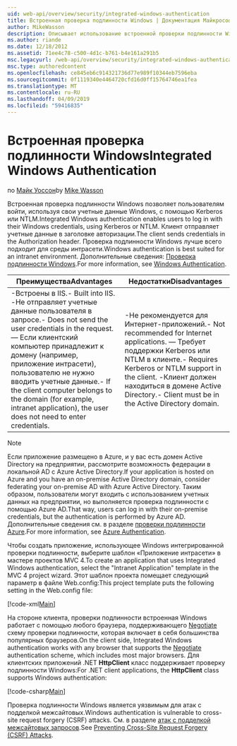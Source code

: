 ```yaml
---
uid: web-api/overview/security/integrated-windows-authentication
title: Встроенная проверка подлинности Windows | Документация Майкрософт
author: MikeWasson
description: Описывает использование встроенной проверки подлинности Windows в ASP.NET Web API.
ms.author: riande
ms.date: 12/18/2012
ms.assetid: 71ee4c78-c500-4d1c-b761-b4e161a291b5
msc.legacyurl: /web-api/overview/security/integrated-windows-authentication
msc.type: authoredcontent
ms.openlocfilehash: ce845eb6c914321736d77e989f10344eb7596eba
ms.sourcegitcommit: 0f1119340e4464720cfd16d0ff15764746ea1fea
ms.translationtype: MT
ms.contentlocale: ru-RU
ms.lasthandoff: 04/09/2019
ms.locfileid: "59416835"
---
```

# <a name="integrated-windows-authentication"></a><span data-ttu-id="5969f-103">Встроенная проверка подлинности Windows</span><span class="sxs-lookup"><span data-stu-id="5969f-103">Integrated Windows Authentication</span></span>

<span data-ttu-id="5969f-104">по [Майк Уоссон](https://github.com/MikeWasson)</span><span class="sxs-lookup"><span data-stu-id="5969f-104">by [Mike Wasson](https://github.com/MikeWasson)</span></span>

<span data-ttu-id="5969f-105">Встроенная проверка подлинности Windows позволяет пользователям войти, используя свои учетные данные Windows, с помощью Kerberos или NTLM.</span><span class="sxs-lookup"><span data-stu-id="5969f-105">Integrated Windows authentication enables users to log in with their Windows credentials, using Kerberos or NTLM.</span></span> <span data-ttu-id="5969f-106">Клиент отправляет учетные данные в заголовке авторизации.</span><span class="sxs-lookup"><span data-stu-id="5969f-106">The client sends credentials in the Authorization header.</span></span> <span data-ttu-id="5969f-107">Проверка подлинности Windows лучше всего подходит для среды интрасети.</span><span class="sxs-lookup"><span data-stu-id="5969f-107">Windows authentication is best suited for an intranet environment.</span></span> <span data-ttu-id="5969f-108">Дополнительные сведения: [Проверка подлинности Windows](https://www.iis.net/configreference/system.webserver/security/authentication/windowsauthentication).</span><span class="sxs-lookup"><span data-stu-id="5969f-108">For more information, see [Windows Authentication](https://www.iis.net/configreference/system.webserver/security/authentication/windowsauthentication).</span></span>

| <span data-ttu-id="5969f-109">Преимущества</span><span class="sxs-lookup"><span data-stu-id="5969f-109">Advantages</span></span> | <span data-ttu-id="5969f-110">Недостатки</span><span class="sxs-lookup"><span data-stu-id="5969f-110">Disadvantages</span></span> |
| --- | --- |
| <span data-ttu-id="5969f-111">-Встроены в IIS.</span><span class="sxs-lookup"><span data-stu-id="5969f-111">- Built into IIS.</span></span> <span data-ttu-id="5969f-112">-Не отправляет учетные данные пользователя в запросе.</span><span class="sxs-lookup"><span data-stu-id="5969f-112">- Does not send the user credentials in the request.</span></span> <span data-ttu-id="5969f-113">— Если клиентский компьютер принадлежит к домену (например, приложение интрасети), пользователю не нужно вводить учетные данные.</span><span class="sxs-lookup"><span data-stu-id="5969f-113">- If the client computer belongs to the domain (for example, intranet application), the user does not need to enter credentials.</span></span> | <span data-ttu-id="5969f-114">-Не рекомендуется для Интернет-приложений.</span><span class="sxs-lookup"><span data-stu-id="5969f-114">- Not recommended for Internet applications.</span></span> <span data-ttu-id="5969f-115">— Требует поддержки Kerberos или NTLM в клиенте.</span><span class="sxs-lookup"><span data-stu-id="5969f-115">- Requires Kerberos or NTLM support in the client.</span></span> <span data-ttu-id="5969f-116">-Клиент должен находиться в домене Active Directory.</span><span class="sxs-lookup"><span data-stu-id="5969f-116">- Client must be in the Active Directory domain.</span></span> |

> [!NOTE]
> <span data-ttu-id="5969f-117">Если приложение размещено в Azure, и у вас есть домен Active Directory на предприятии, рассмотрите возможность федерации в локальной AD с Azure Active Directory.</span><span class="sxs-lookup"><span data-stu-id="5969f-117">If your application is hosted on Azure and you have an on-premise Active Directory domain, consider federating your on-premise AD with Azure Active Directory.</span></span> <span data-ttu-id="5969f-118">Таким образом, пользователи могут входить с использованием учетных данных на предприятии, но выполняется проверка подлинности с помощью Azure AD.</span><span class="sxs-lookup"><span data-stu-id="5969f-118">That way, users can log in with their on-premise credentials, but the authentication is performed by Azure AD.</span></span> <span data-ttu-id="5969f-119">Дополнительные сведения см. в разделе [проверки подлинности Azure](../../../visual-studio/overview/2012/windows-azure-authentication.md).</span><span class="sxs-lookup"><span data-stu-id="5969f-119">For more information, see [Azure Authentication](../../../visual-studio/overview/2012/windows-azure-authentication.md).</span></span>


<span data-ttu-id="5969f-120">Чтобы создать приложение, использующее Windows интегрированной проверки подлинности, выберите шаблон «Приложение интрасети» в мастере проектов MVC 4.</span><span class="sxs-lookup"><span data-stu-id="5969f-120">To create an application that uses Integrated Windows authentication, select the "Intranet Application" template in the MVC 4 project wizard.</span></span> <span data-ttu-id="5969f-121">Этот шаблон проекта помещает следующий параметр в файле Web.config:</span><span class="sxs-lookup"><span data-stu-id="5969f-121">This project template puts the following setting in the Web.config file:</span></span>

[!code-xml[Main](integrated-windows-authentication/samples/sample1.xml)]

<span data-ttu-id="5969f-122">На стороне клиента, проверки подлинности встроенная Windows работает с помощью любого браузера, поддерживающего [Negotiate](http://www.ietf.org/rfc/rfc4559.txt) схему проверки подлинности, которая включает в себя большинства популярных браузеров.</span><span class="sxs-lookup"><span data-stu-id="5969f-122">On the client side, Integrated Windows authentication works with any browser that supports the [Negotiate](http://www.ietf.org/rfc/rfc4559.txt) authentication scheme, which includes most major browsers.</span></span> <span data-ttu-id="5969f-123">Для клиентских приложений .NET **HttpClient** класс поддерживает проверку подлинности Windows:</span><span class="sxs-lookup"><span data-stu-id="5969f-123">For .NET client applications, the **HttpClient** class supports Windows authentication:</span></span>

[!code-csharp[Main](integrated-windows-authentication/samples/sample2.cs)]

<span data-ttu-id="5969f-124">Проверка подлинности Windows является уязвимым для атак с подделкой межсайтовых.</span><span class="sxs-lookup"><span data-stu-id="5969f-124">Windows authentication is vulnerable to cross-site request forgery (CSRF) attacks.</span></span> <span data-ttu-id="5969f-125">См. в разделе [атак с подделкой межсайтовых запросов](preventing-cross-site-request-forgery-csrf-attacks.md).</span><span class="sxs-lookup"><span data-stu-id="5969f-125">See [Preventing Cross-Site Request Forgery (CSRF) Attacks](preventing-cross-site-request-forgery-csrf-attacks.md).</span></span>

